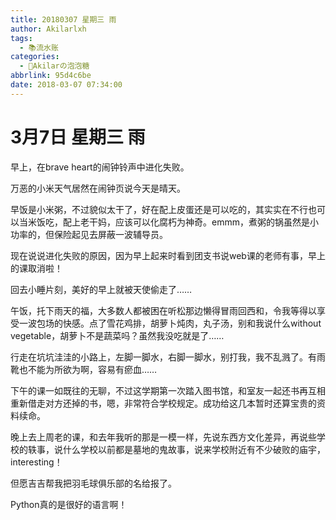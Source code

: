```yaml
---
title: 20180307 星期三 雨
author: Akilarlxh
tags:
  - 📚流水账
categories:
  - 🍬Akilarの泡泡糖
abbrlink: 95d4c6be
date: 2018-03-07 07:34:00
---
```

# 3月7日 星期三 雨

早上，在brave heart的闹钟铃声中进化失败。

万恶的小米天气居然在闹钟页说今天是晴天。

早饭是小米粥，不过貌似太干了，好在配上皮蛋还是可以吃的，其实实在不行也可以当米饭吃，配上老干妈，应该可以化腐朽为神奇。emmm，煮粥的锅虽然是小功率的，但保险起见去屏蔽一波辅导员。

现在说说进化失败的原因，因为早上起来时看到团支书说web课的老师有事，早上的课取消啦！

回去小睡片刻，美好的早上就被天使偷走了……

午饭，托下雨天的福，大多数人都被困在听松那边懒得冒雨回西和，令我等得以享受一波包场的快感。点了雪花鸡排，胡萝卜炖肉，丸子汤，别和我说什么without vegetable，胡萝卜不是蔬菜吗？虽然我没吃就是了……

行走在坑坑洼洼的小路上，左脚一脚水，右脚一脚水，别打我，我不乱溅了。有雨靴也不能为所欲为啊，容易有瘀血……

下午的课一如既往的无聊，不过这学期第一次踏入图书馆，和室友一起还书再互相重新借走对方还掉的书，嗯，非常符合学校规定。成功给这几本暂时还算宝贵的资料续命。

晚上去上周老的课，和去年我听的那是一模一样，先说东西方文化差异，再说些学校的轶事，说什么学校以前都是墓地的鬼故事，说来学校附近有不少破败的庙宇，interesting！

但愿吉吉帮我把羽毛球俱乐部的名给报了。

Python真的是很好的语言啊！